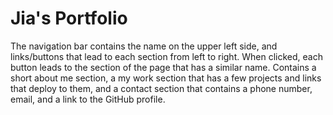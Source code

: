 # Jia's Portfolio

The navigation bar contains the name on the upper left side, and links/buttons that lead to each section from left to right. When clicked, each button leads to the section of the page that has a similar name.
Contains a short about me section, a my work section that has a few projects and links that deploy to them, and a contact section that contains a phone number, email, and a link to the GitHub profile.
